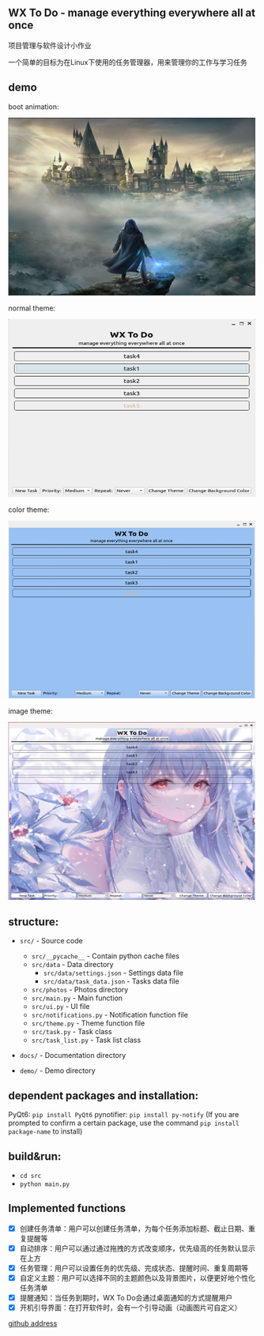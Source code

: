 ## WX To Do - manage everything everywhere all at once

 项目管理与软件设计小作业
 
 一个简单的目标为在Linux下使用的任务管理器，用来管理你的工作与学习任务


demo
-----

boot animation:
 
<img src="/demo/boot.jpg" width = "500" height = "360" alt="LRU list">

normal theme:

<img src="/demo/2.jpg" width = "500" height = "360" alt="LRU list">

color theme:

<img src="/demo/4.jpg" width = "500" height = "360" alt="LRU list">

image theme:

<img src="/demo/3.jpg" width = "500" height = "360" alt="LRU list">

structure:
-----
* `src/` - Source code
  * `src/__pycache__` - Contain python cache files
  * `src/data` - Data directory
    * `src/data/settings.json` - Settings data file
    * `src/data/task_data.json` - Tasks data file
  * `src/photos` - Photos directory
  * `src/main.py` - Main function
  * `src/ui.py` - UI file
  * `src/notifications.py` - Notification function file
  * `src/theme.py` - Theme function file
  * `src/task.py` - Task class
  * `src/task_list.py` - Task list class
  
* `docs/` - Documentation directory

* `demo/` - Demo directory

dependent packages and installation:
-----
PyQt6: ```pip install PyQt6```
pynotifier: ```pip install py-notify```
(If you are prompted to confirm a certain package, use the command `pip install package-name` to install)

build&run:
-----
* `cd src`
* `python main.py`
 
 Implemented functions
 -----
 - [x] 创建任务清单：用户可以创建任务清单，为每个任务添加标题、截止日期、重复提醒等
 - [x] 自动排序：用户可以通过通过拖拽的方式改变顺序，优先级高的任务默认显示在上方
 - [x] 任务管理：用户可以设置任务的优先级、完成状态、提醒时间、重复周期等
 - [x] 自定义主题：用户可以选择不同的主题颜色以及背景图片，以便更好地个性化任务清单
 - [x] 提醒通知：当任务到期时，WX To Do会通过桌面通知的方式提醒用户
 - [x] 开机引导界面：在打开软件时，会有一个引导动画（动画图片可自定义）

[github address](github.com/WxxW2002/WXToDo)
